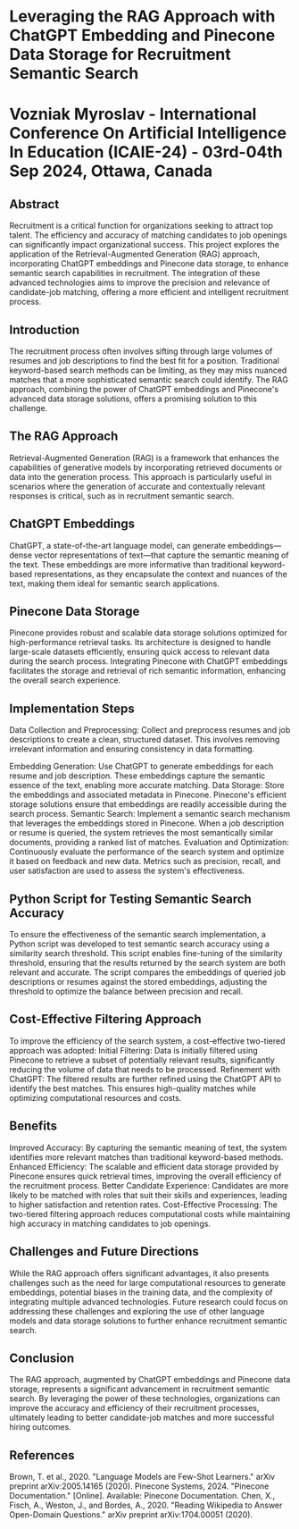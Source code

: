 # Leveraging the RAG Approach with ChatGPT Embedding and Pinecone Data Storage for Recruitment Semantic Search
# Vozniak Myroslav - International Conference On Artificial Intelligence In Education (ICAIE-24) - 03rd-04th Sep 2024, Ottawa, Canada

## Abstract
Recruitment is a critical function for organizations seeking to attract top talent. The efficiency and accuracy of matching candidates to job openings can significantly impact organizational success. This project explores the application of the Retrieval-Augmented Generation (RAG) approach, incorporating ChatGPT embeddings and Pinecone data storage, to enhance semantic search capabilities in recruitment. The integration of these advanced technologies aims to improve the precision and relevance of candidate-job matching, offering a more efficient and intelligent recruitment process.

## Introduction
The recruitment process often involves sifting through large volumes of resumes and job descriptions to find the best fit for a position. Traditional keyword-based search methods can be limiting, as they may miss nuanced matches that a more sophisticated semantic search could identify. The RAG approach, combining the power of ChatGPT embeddings and Pinecone's advanced data storage solutions, offers a promising solution to this challenge.

## The RAG Approach
Retrieval-Augmented Generation (RAG) is a framework that enhances the capabilities of generative models by incorporating retrieved documents or data into the generation process. This approach is particularly useful in scenarios where the generation of accurate and contextually relevant responses is critical, such as in recruitment semantic search.

## ChatGPT Embeddings
ChatGPT, a state-of-the-art language model, can generate embeddings—dense vector representations of text—that capture the semantic meaning of the text. These embeddings are more informative than traditional keyword-based representations, as they encapsulate the context and nuances of the text, making them ideal for semantic search applications.

## Pinecone Data Storage
Pinecone provides robust and scalable data storage solutions optimized for high-performance retrieval tasks. Its architecture is designed to handle large-scale datasets efficiently, ensuring quick access to relevant data during the search process. Integrating Pinecone with ChatGPT embeddings facilitates the storage and retrieval of rich semantic information, enhancing the overall search experience.

## Implementation Steps
Data Collection and Preprocessing: Collect and preprocess resumes and job descriptions to create a clean, structured dataset. This involves removing irrelevant information and ensuring consistency in data formatting.

Embedding Generation: Use ChatGPT to generate embeddings for each resume and job description. These embeddings capture the semantic essence of the text, enabling more accurate matching.
Data Storage: Store the embeddings and associated metadata in Pinecone. Pinecone's efficient storage solutions ensure that embeddings are readily accessible during the search process.
Semantic Search: Implement a semantic search mechanism that leverages the embeddings stored in Pinecone. When a job description or resume is queried, the system retrieves the most semantically similar documents, providing a ranked list of matches.
Evaluation and Optimization: Continuously evaluate the performance of the search system and optimize it based on feedback and new data. Metrics such as precision, recall, and user satisfaction are used to assess the system's effectiveness.

## Python Script for Testing Semantic Search Accuracy
To ensure the effectiveness of the semantic search implementation, a Python script was developed to test semantic search accuracy using a similarity search threshold. This script enables fine-tuning of the similarity threshold, ensuring that the results returned by the search system are both relevant and accurate. The script compares the embeddings of queried job descriptions or resumes against the stored embeddings, adjusting the threshold to optimize the balance between precision and recall.

## Cost-Effective Filtering Approach
To improve the efficiency of the search system, a cost-effective two-tiered approach was adopted:
Initial Filtering: Data is initially filtered using Pinecone to retrieve a subset of potentially relevant results, significantly reducing the volume of data that needs to be processed.
Refinement with ChatGPT: The filtered results are further refined using the ChatGPT API to identify the best matches. This ensures high-quality matches while optimizing computational resources and costs.

## Benefits
Improved Accuracy: By capturing the semantic meaning of text, the system identifies more relevant matches than traditional keyword-based methods.
Enhanced Efficiency: The scalable and efficient data storage provided by Pinecone ensures quick retrieval times, improving the overall efficiency of the recruitment process.
Better Candidate Experience: Candidates are more likely to be matched with roles that suit their skills and experiences, leading to higher satisfaction and retention rates.
Cost-Effective Processing: The two-tiered filtering approach reduces computational costs while maintaining high accuracy in matching candidates to job openings.

## Challenges and Future Directions
While the RAG approach offers significant advantages, it also presents challenges such as the need for large computational resources to generate embeddings, potential biases in the training data, and the complexity of integrating multiple advanced technologies. Future research could focus on addressing these challenges and exploring the use of other language models and data storage solutions to further enhance recruitment semantic search.

## Conclusion
The RAG approach, augmented by ChatGPT embeddings and Pinecone data storage, represents a significant advancement in recruitment semantic search. By leveraging the power of these technologies, organizations can improve the accuracy and efficiency of their recruitment processes, ultimately leading to better candidate-job matches and more successful hiring outcomes.

## References
Brown, T. et al., 2020. "Language Models are Few-Shot Learners." arXiv preprint arXiv:2005.14165 (2020).
Pinecone Systems, 2024. "Pinecone Documentation." [Online]. Available: Pinecone Documentation.
Chen, X., Fisch, A., Weston, J., and Bordes, A., 2020. "Reading Wikipedia to Answer Open-Domain Questions." arXiv preprint arXiv:1704.00051 (2020).
